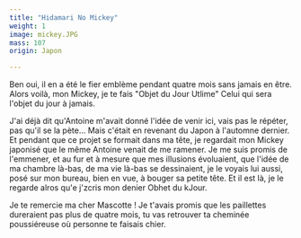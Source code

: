 ```yaml
---
title: "Hidamari No Mickey"
weight: 1
image: mickey.JPG
mass: 107
origin: Japon

---
```


Ben oui, il en a été le fier emblème pendant quatre mois sans jamais en être. Alors voilà, mon Mickey, je te fais "Objet du Jour Utlime" Celui qui sera l'objet du jour à jamais.

J'ai déjà dit qu'Antoine m'avait donné l'idée de venir ici, vais pas le répéter, pas qu'il se la pète... Mais c'était en revenant du Japon à l'automne dernier. Et pendant que ce projet se formait dans ma tête, je regardait mon Mickey japonisé que le même Antoine venait de me ramener. Je me suis promis de l'emmener, et au fur et à mesure que mes illusions évoluaient, que l'idée de ma chambre là-bas, de ma vie là-bas se dessinaient, je le voyais lui aussi, posé sur mon bureau, bien en vue, à bouger sa petite tête. Et il est là, je le regarde alros qu'e j'zcris mon denier Obhet du kJour. 

Je te remercie ma cher Mascotte ! Je t'avais promis que les paillettes dureraient pas plus de quatre mois, tu vas retrouver ta cheminée poussiéreuse où personne te faisais chier.

